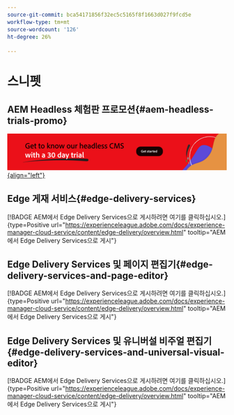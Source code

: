 ```yaml
---
source-git-commit: bca54171856f32ec5c5165f8f1663d027f9fcd5e
workflow-type: tm+mt
source-wordcount: '126'
ht-degree: 26%

---
```

# 스니펫

## AEM Headless 체험판 프로모션{#aem-headless-trials-promo}

[![30일 체험판을 사용하여 Headless CMS에 대해 알아보기](./assets/aem-headless-trial-promo.png){align="left"}](https://commerce.adobe.com/business-trial/sign-up?items%5B0%5D%5Bid%5D=649A1AF5CBC5467A25E84F2561274821&amp;cli=headless_exl_banner_campaign&amp;co=US&amp;lang=en)

## Edge 게재 서비스{#edge-delivery-services}

[!BADGE AEM에서 Edge Delivery Services으로 게시하려면 여기를 클릭하십시오.]{type=Positive url="https://experienceleague.adobe.com/docs/experience-manager-cloud-service/content/edge-delivery/overview.html" tooltip="AEM에서 Edge Delivery Services으로 게시"}

## Edge Delivery Services 및 페이지 편집기{#edge-delivery-services-and-page-editor}

[!BADGE AEM에서 Edge Delivery Services으로 게시하려면 여기를 클릭하십시오.]{type=Positive url="https://experienceleague.adobe.com/docs/experience-manager-cloud-service/content/edge-delivery/overview.html" tooltip="AEM에서 Edge Delivery Services으로 게시"}

## Edge Delivery Services 및 유니버설 비주얼 편집기{#edge-delivery-services-and-universal-visual-editor}

[!BADGE AEM에서 Edge Delivery Services으로 게시하려면 여기를 클릭하십시오.]{type=Positive url="https://experienceleague.adobe.com/docs/experience-manager-cloud-service/content/edge-delivery/overview.html" tooltip="AEM에서 Edge Delivery Services으로 게시"}
